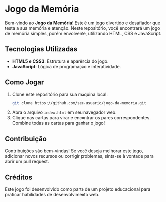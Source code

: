 # **Jogo da Memória**

Bem-vindo ao **Jogo da Memória**! Este é um jogo divertido e desafiador que testa a sua memória e atenção. Neste repositório, você encontrará um jogo de memória simples, porém envolvente, utilizando HTML, CSS e JavaScript.

## **Tecnologias Utilizadas**
- **HTML5 e CSS3**: Estrutura e aparência do jogo.
- **JavaScript**: Lógica de programação e interatividade.

## **Como Jogar**
1. Clone este repositório para sua máquina local:
    ```bash
    git clone https://github.com/seu-usuario/jogo-da-memoria.git
    ```
2. Abra o arquivo `index.html` em seu navegador web.
3. Clique nas cartas para virar e encontrar os pares correspondentes. Combine todas as cartas para ganhar o jogo!

## **Contribuição**
Contribuições são bem-vindas! Se você deseja melhorar este jogo, adicionar novos recursos ou corrigir problemas, sinta-se à vontade para abrir um pull request.

## **Créditos**
Este jogo foi desenvolvido como parte de um projeto educacional para praticar habilidades de desenvolvimento web.
